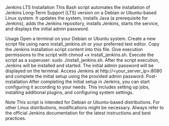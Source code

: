 Jenkins LTS Installation
This Bash script automates the installation of Jenkins Long-Term Support (LTS) version on a Debian or Ubuntu-based Linux system. It updates the system, installs Java (a prerequisite for Jenkins), adds the Jenkins repository, installs Jenkins, starts the service, and displays the initial admin password.

Usage
Open a terminal on your Debian or Ubuntu system.
Create a new script file using nano install_jenkins.sh or your preferred text editor.
Copy the Jenkins installation script content into this file.
Give execution permissions to the script with chmod +x install_jenkins.sh.
Execute the script as a superuser: sudo ./install_jenkins.sh.
After the script execution, Jenkins will be installed and started. The initial admin password will be displayed on the terminal.
Access Jenkins at http://<your_server_ip>:8080 and complete the initial setup using the provided admin password.
Post-installation
After completing the initial setup in Jenkins, you can start configuring it according to your needs. This includes setting up jobs, installing additional plugins, and configuring system settings.

Note
This script is intended for Debian or Ubuntu-based distributions. For other Linux distributions, modifications might be necessary.
Always refer to the official Jenkins documentation for the latest instructions and best practices.
